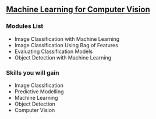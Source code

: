 ## [Machine Learning for Computer Vision](https://www.coursera.org/learn/ml-computer-vision?specialization=computer-vision)

### Modules List

- Image Classification with Machine Learning
- Image Classification Using Bag of Features
- Evaluating Classification Models
- Object Detection with Machine Learning

### Skills you will gain

- Image Classification
- Predictive Modelling
- Machine Learning
- Object Detection
- Computer Vision